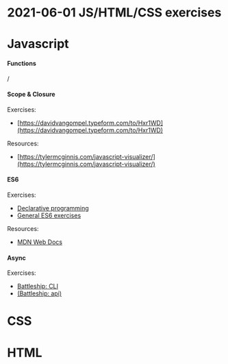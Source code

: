 # 2021-06-01 JS/HTML/CSS exercises

# Javascript

#### Functions

/

#### Scope & Closure

Exercises:

- [https://davidvangompel.typeform.com/to/Hxr1WD](https://davidvangompel.typeform.com/to/Hxr1WD)

Resources:

- [https://tylermcginnis.com/javascript-visualizer/](https://tylermcginnis.com/javascript-visualizer/)

#### ES6

Exercises:

- [Declarative programming](https://codesandbox.io/s/declarative-programming-exercises-plslr)
- [General ES6 exercises](https://codesandbox.io/s/es6-exercises-0kjyk)

Resources:

- [MDN Web Docs](https://developer.mozilla.org/en-US/docs/Web/JavaScript)

#### Async

Exercises:

- [Battleship: CLI](https://codesandbox.io/s/battleship-cli-pfgwx)
- [(Battleship: api)](https://codesandbox.io/s/battleship-api-vwuih)

# CSS

# HTML

